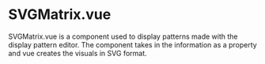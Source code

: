# SVGMatrix.vue

SVGMatrix.vue is a component used to display patterns made with the display pattern editor. The component takes in the
information as a property and vue creates the visuals in SVG format.
